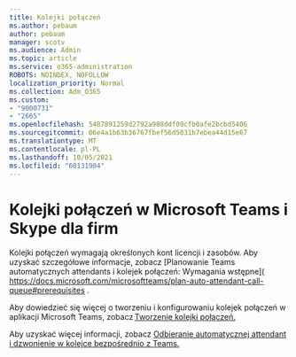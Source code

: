 ```yaml
---
title: Kolejki połączeń
ms.author: pebaum
author: pebaum
manager: scotv
ms.audience: Admin
ms.topic: article
ms.service: o365-administration
ROBOTS: NOINDEX, NOFOLLOW
localization_priority: Normal
ms.collection: Adm_O365
ms.custom:
- "9000731"
- "2665"
ms.openlocfilehash: 5487891259d2792a908ddf09cfb0afe2bcbd5406
ms.sourcegitcommit: 06e4a1b63b36767fbef56d5031b7ebea44d15e67
ms.translationtype: MT
ms.contentlocale: pl-PL
ms.lasthandoff: 10/05/2021
ms.locfileid: "60131904"
---
```

# <a name="call-queues-in-microsoft-teams-and-skype-for-business"></a>Kolejki połączeń w Microsoft Teams i Skype dla firm 

Kolejki połączeń wymagają określonych kont licencji i zasobów. Aby uzyskać szczegółowe informacje, zobacz [Planowanie Teams automatycznych attendants i kolejek połączeń: Wymagania wstępne]( https://docs.microsoft.com/microsoftteams/plan-auto-attendant-call-queue#prerequisites . 

Aby dowiedzieć się więcej o tworzeniu i konfigurowaniu kolejek połączeń w aplikacji Microsoft Teams, zobacz [Tworzenie kolejki połączeń.](https://docs.microsoft.com/microsoftteams/create-a-phone-system-call-queue) 

Aby uzyskać więcej informacji, zobacz [Odbieranie automatycznej attendant i dzwonienie w kolejce bezpośrednio z Teams.](https://docs.microsoft.com/microsoftteams/answer-auto-attendant-and-call-queue-calls) 
